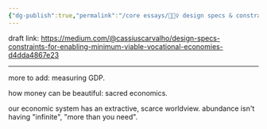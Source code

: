 ```yaml
---
{"dg-publish":true,"permalink":"/core essays/🦸🏻‍♀️ design specs & constraints for enabling minimum viable vocational economies/"}
---
```


draft link: https://medium.com/@cassiuscarvalho/design-specs-constraints-for-enabling-minimum-viable-vocational-economies-d4dda4867e23

---
more to add: measuring GDP.

how money can be beautiful: sacred economics.

our economic system has an extractive, scarce worldview. abundance isn't having "infinite", "more than you need".